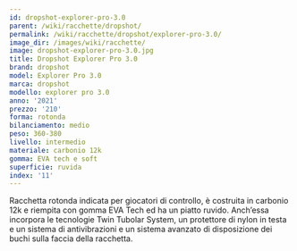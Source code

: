 ```yaml
---
id: dropshot-explorer-pro-3.0
parent: /wiki/racchette/dropshot/
permalink: /wiki/racchette/dropshot/explorer-pro-3.0/
image_dir: /images/wiki/racchette/
image: dropshot-explorer-pro-3.0.jpg
title: Dropshot Explorer Pro 3.0
brand: dropshot
model: Explorer Pro 3.0
marca: dropshot
modello: explorer pro 3.0
anno: '2021'
prezzo: '210'
forma: rotonda
bilanciamento: medio
peso: 360-380
livello: intermedio
materiale: carbonio 12k
gomma: EVA tech e soft
superficie: ruvida
index: '11'
---
```

Racchetta rotonda indicata per giocatori di controllo, è costruita in carbonio 12k e riempita con gomma EVA Tech ed ha un piatto ruvido. Anch’essa incorpora le tecnologie Twin Tubolar System, un protettore di nylon in testa e un sistema di antivibrazioni e un sistema avanzato di disposizione dei buchi sulla faccia della racchetta.